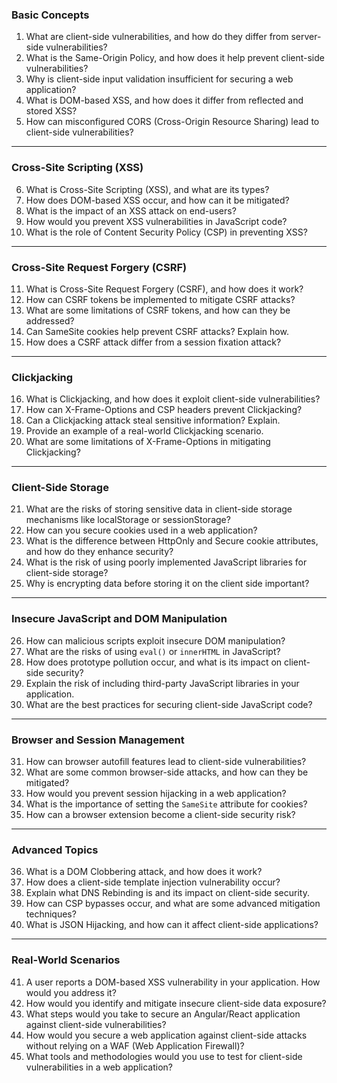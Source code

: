 ### **Basic Concepts**
1. What are client-side vulnerabilities, and how do they differ from server-side vulnerabilities?
2. What is the Same-Origin Policy, and how does it help prevent client-side vulnerabilities?
3. Why is client-side input validation insufficient for securing a web application?
4. What is DOM-based XSS, and how does it differ from reflected and stored XSS?
5. How can misconfigured CORS (Cross-Origin Resource Sharing) lead to client-side vulnerabilities?

---

### **Cross-Site Scripting (XSS)**
6. What is Cross-Site Scripting (XSS), and what are its types?
7. How does DOM-based XSS occur, and how can it be mitigated?
8. What is the impact of an XSS attack on end-users?
9. How would you prevent XSS vulnerabilities in JavaScript code?
10. What is the role of Content Security Policy (CSP) in preventing XSS?

---

### **Cross-Site Request Forgery (CSRF)**
11. What is Cross-Site Request Forgery (CSRF), and how does it work?
12. How can CSRF tokens be implemented to mitigate CSRF attacks?
13. What are some limitations of CSRF tokens, and how can they be addressed?
14. Can SameSite cookies help prevent CSRF attacks? Explain how.
15. How does a CSRF attack differ from a session fixation attack?

---

### **Clickjacking**
16. What is Clickjacking, and how does it exploit client-side vulnerabilities?
17. How can X-Frame-Options and CSP headers prevent Clickjacking?
18. Can a Clickjacking attack steal sensitive information? Explain.
19. Provide an example of a real-world Clickjacking scenario.
20. What are some limitations of X-Frame-Options in mitigating Clickjacking?

---

### **Client-Side Storage**
21. What are the risks of storing sensitive data in client-side storage mechanisms like localStorage or sessionStorage?
22. How can you secure cookies used in a web application?
23. What is the difference between HttpOnly and Secure cookie attributes, and how do they enhance security?
24. What is the risk of using poorly implemented JavaScript libraries for client-side storage?
25. Why is encrypting data before storing it on the client side important?

---

### **Insecure JavaScript and DOM Manipulation**
26. How can malicious scripts exploit insecure DOM manipulation?
27. What are the risks of using `eval()` or `innerHTML` in JavaScript?
28. How does prototype pollution occur, and what is its impact on client-side security?
29. Explain the risk of including third-party JavaScript libraries in your application.
30. What are the best practices for securing client-side JavaScript code?

---

### **Browser and Session Management**
31. How can browser autofill features lead to client-side vulnerabilities?
32. What are some common browser-side attacks, and how can they be mitigated?
33. How would you prevent session hijacking in a web application?
34. What is the importance of setting the `SameSite` attribute for cookies?
35. How can a browser extension become a client-side security risk?

---

### **Advanced Topics**
36. What is a DOM Clobbering attack, and how does it work?
37. How does a client-side template injection vulnerability occur?
38. Explain what DNS Rebinding is and its impact on client-side security.
39. How can CSP bypasses occur, and what are some advanced mitigation techniques?
40. What is JSON Hijacking, and how can it affect client-side applications?

---

### **Real-World Scenarios**
41. A user reports a DOM-based XSS vulnerability in your application. How would you address it?
42. How would you identify and mitigate insecure client-side data exposure?
43. What steps would you take to secure an Angular/React application against client-side vulnerabilities?
44. How would you secure a web application against client-side attacks without relying on a WAF (Web Application Firewall)?
45. What tools and methodologies would you use to test for client-side vulnerabilities in a web application?